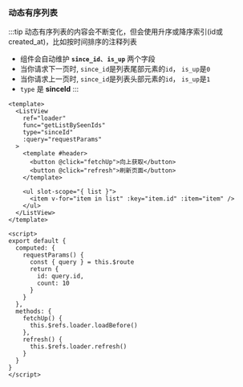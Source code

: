 ### 动态有序列表

<Phone page="since_id" />

:::tip
动态有序列表的内容会不断变化，但会使用升序或降序索引(id或created_at)，比如按时间排序的注释列表

- 组件会自动维护 **`since_id`**、**`is_up`** 两个字段
- 当你请求下一页时, `since_id`是列表尾部元素的`id`， `is_up`是`0`
- 当你请求上一页时, `since_id`是列表头部元素的`id`， `is_up`是`1`
- `type` 是 **sinceId**
:::

```vue
<template>
  <ListView
    ref="loader"
    func="getListBySeenIds"
    type="sinceId"
    :query="requestParams"
  >
    <template #header>
      <button @click="fetchUp">向上获取</button>
      <button @click="refresh">刷新页面</button>
    </template>

    <ul slot-scope="{ list }">
      <item v-for="item in list" :key="item.id" :item="item" />
    </ul>
  </ListView>
</template>

<script>
export default {
  computed: {
    requestParams() {
      const { query } = this.$route
      return {
        id: query.id,
        count: 10
      }
    }
  },
  methods: {
    fetchUp() {
      this.$refs.loader.loadBefore()
    },
    refresh() {
      this.$refs.loader.refresh()
    }
  }
}
</script>
```
